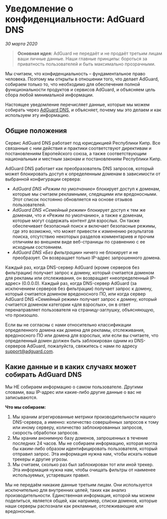 # Уведомление о конфиденциальности: AdGuard DNS
*30 марта 2020*

> **Основная идея:** AdGuard не передаёт и не продаёт третьим лицам ваши личные данные. Наши главные принципы: бороться за приватность пользователей и быть максимально прозрачными.

Мы считаем, что конфиденциальность – фундаментальное право человека. Поэтому мы открыты в отношении того, что делает AdGuard, собираем только то, что необходимо для обеспечения полной функциональности продуктов и сервисов AdGuard, и объясняем цель сбора любой минимальной информации.

Настоящее уведомление перечисляет данные, которые мы можем собирать через [AdGuard DNS](https://adguard.com/ru/adguard-dns/overview.html), и объясняет, почему мы это делаем и как используем эту информацию. 

## Общие положения

Сервис AdGuard DNS работает под юрисдикцией Республики Кипр. Все связанные с ним действия и практики соответствуют директивам и постановлениям Европейского союза, а также соответствующим национальным и местным законам и постановлениям Республики Кипр.

AdGuard DNS работает как преобразователь DNS запросов, который может блокировать доступ к определенным доменам в зависимости от выбранной конфигурации сервера:

* *AdGuard DNS «Режим по умолчанию»* блокирует доступ к доменам, которые мы считаем рекламными, следящими или вредоносными. Этот список постоянно обновляется на основе отзывов пользователей.
* *AdGuard DNS «Семейный режим»* блокирует доступ к тем же доменам, что и «Режим по умолчанию», а также к доменам, которые могут содержать контент для взрослых. Он также обеспечивает безопасный поиск и включает безопасные режимы, где это возможно, что может привести к изменению результатов поиска, отсутствию некоторых разделов комментариев и прочим отличиям во внешнем виде веб-страницы по сравнению с ее исходным состоянием.
* *AdGuard DNS «Без фильтрации»* ничего не блокирует и не преобразует. Он возвращает только IP-адрес запрошенного домена.

Каждый раз, когда DNS-сервер AdGuard (кроме серверов без фильтрации) получает запрос к домену, который считается доменом для рекламы или отслеживания, он возвращает «неопределенный IP-адрес» (0.0.0.0). Каждый раз, когда DNS-сервер AdGuard (за исключением серверов без фильтрации) получает запрос к домену, который считается доменом вредоносного ПО, или когда сервер AdGuard DNS «Семейный режим» получает запрос к домену, который считается доменом категории «для взрослых», он в ответ перенаправляет пользователя на страницу-заглушку, объясняющую, что произошло.

Если вы не согласны с нами относительно классификации определенного домена как домена для рекламы, отслеживания, вредоносного ПО или домена для взрослых, или если вы считаете, что определенный домен должен быть заблокирован одним из DNS-серверов AdGuard, пожалуйста, свяжитесь с нами по адресу support@adguard.com.

## Какие данные и в каких случаях может собирать AdGuard DNS 

Мы НЕ собираем информацию о самом пользователе. Другими словами, ваш IP-адрес или какие-либо другие данные о вас не записываются.

**Что мы собираем:** 

1. Мы храним агрегированные метрики производительности нашего DNS-сервера, а именно: количество совершённых запросов к тому или иному серверу, количество заблокированных запросов, скорость обработки запросов. 
2. Мы храним анонимную базу доменов, запрошенных в течение последних 24 часов. Мы не собираем информацию, которая могла бы каким-либо образом идентифицировать пользователя, который отправил запрос. Эта информация нужна нам, чтобы искать новые трекеры и другие угрозы.
3. Мы считаем, сколько раз был заблокирован тот или иной трекер. Эта информация нужна нам, чтобы очищать фильтры от наименее используемых, устаревших правил.

Мы не передаём никакие данные третьим лицам. Они используется исключительно для внутренних целей, таких как анализ производительности. Единственная информация, которой мы можем поделиться, является общей, как например, списки доменов, которые наши серверы распознали как рекламные, отслеживающие или вредоносные.
